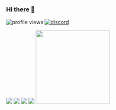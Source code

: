 ### Hi there 👋

![profile views](https://komarev.com/ghpvc/?username=baferpro&color=grey&style=flat-square)
[![discord](https://img.shields.io/discord/525693232118497280?color=gray&label=discord%20channel&logo=discord&logoColor=white&style=flat-square)](https://discord.gg/qCq9hf4)

[![](https://raw.githubusercontent.com/baferpro/github-profile-summary-cards/master/profile-summary-card-output/monokai/0-profile-details.svg)](https://github.com/vn7n24fzkq/github-profile-summary-cards)
[![](https://raw.githubusercontent.com/baferpro/github-profile-summary-cards/master/profile-summary-card-output/monokai/1-repos-per-language.svg)](https://github.com/vn7n24fzkq/github-profile-summary-cards)
[![](https://raw.githubusercontent.com/baferpro/github-profile-summary-cards/master/profile-summary-card-output/monokai/2-most-commit-language.svg)](https://github.com/vn7n24fzkq/github-profile-summary-cards)
[![](https://raw.githubusercontent.com/baferpro/github-profile-summary-cards/master/profile-summary-card-output/monokai/3-stats.svg)](https://github.com/vn7n24fzkq/github-profile-summary-cards)
<img src="https://raw.githubusercontent.com/baferpro/baferpro/main/sad.gif" height="200">

